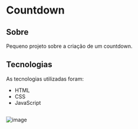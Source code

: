 # Countdown

## Sobre

Pequeno projeto sobre a criação de um countdown.

## Tecnologias

As tecnologias utilizadas foram:
- HTML
- CSS
- JavaScript

##

![image](https://user-images.githubusercontent.com/86682405/206493344-1564d1d7-f607-462a-b544-37fea9e115cf.png)
